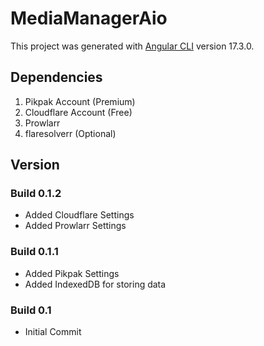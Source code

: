 # MediaManagerAio

This project was generated with [Angular CLI](https://github.com/angular/angular-cli) version 17.3.0.

## Dependencies

1. Pikpak Account (Premium)
2. Cloudflare Account (Free)
3. Prowlarr
4. flaresolverr (Optional) 

## Version
### Build 0.1.2
- Added Cloudflare Settings
- Added Prowlarr Settings

### Build 0.1.1
- Added Pikpak Settings
- Added IndexedDB for storing data

### Build 0.1
- Initial Commit
